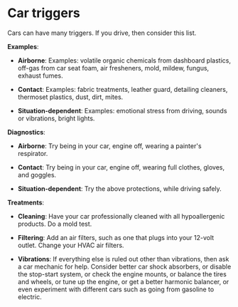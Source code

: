 # Car triggers

Cars can have many triggers. If you drive, then consider this list.

**Examples**:

* **Airborne**: Examples: volatile organic chemicals from dashboard plastics, off-gas from car seat foam, air fresheners, mold, mildew, fungus, exhaust fumes.

* **Contact**: Examples: fabric treatments, leather guard, detailing cleaners, thermoset plastics, dust, dirt, mites.

* **Situation-dependent**: Examples: emotional stress from driving, sounds or vibrations, bright lights.

**Diagnostics**:

* **Airborne**: Try being in your car, engine off, wearing a painter's respirator.

* **Contact**: Try being in your car, engine off, wearing full clothes, gloves, and goggles.

* **Situation-dependent**: Try the above protections, while driving safely.

**Treatments**:

* **Cleaning**: Have your car professionally cleaned with all hypoallergenic products. Do a mold test.

* **Filtering**: Add an air filters, such as one that plugs into your 12-volt outlet. Change your HVAC air filters.

* **Vibrations**: If everything else is ruled out other than vibrations, then ask a car mechanic for help. Consider better car shock absorbers, or disable the stop-start system, or check the engine mounts, or balance the tires and wheels, or tune up the engine, or get a better harmonic balancer, or even experiment with different cars such as going from gasoline to electric.
